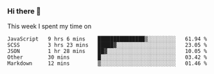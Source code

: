 ### Hi there 👋

<!--
**qiruohan/qiruohan** is a ✨ _special_ ✨ repository because its `README.md` (this file) appears on your GitHub profile.

Here are some ideas to get you started:

- 🔭 I’m currently working on ...
- 🌱 I’m currently learning ...
- 👯 I’m looking to collaborate on ...
- 🤔 I’m looking for help with ...
- 💬 Ask me about ...
- 📫 How to reach me: ...
- 😄 Pronouns: ...
- ⚡ Fun fact: ...
-->

This week I spent my time on 
<!--START_SECTION:waka-->
```text
JavaScript   9 hrs 6 mins    ███████████████▒░░░░░░░░░   61.94 % 
SCSS         3 hrs 23 mins   █████▓░░░░░░░░░░░░░░░░░░░   23.05 % 
JSON         1 hr 28 mins    ██▓░░░░░░░░░░░░░░░░░░░░░░   10.05 % 
Other        30 mins         █░░░░░░░░░░░░░░░░░░░░░░░░   03.42 % 
Markdown     12 mins         ▒░░░░░░░░░░░░░░░░░░░░░░░░   01.46 % 
```
<!--END_SECTION:waka-->
